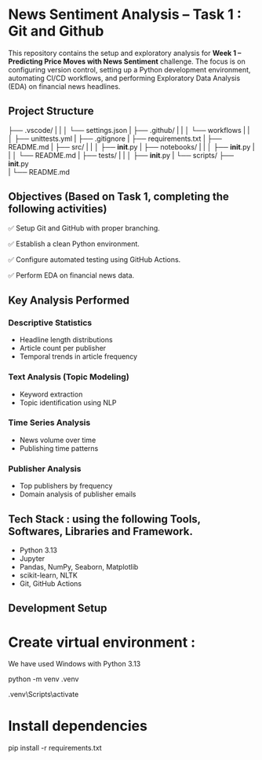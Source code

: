 # News Sentiment Analysis – Task 1 : Git and Github

This repository contains the setup and exploratory analysis for **Week 1 – Predicting Price Moves with News Sentiment** challenge. The focus is on configuring version control, setting up a Python development environment, automating CI/CD workflows, and performing Exploratory Data Analysis (EDA) on financial news headlines.


##  Project Structure

├── .vscode/
|   |
│   └── settings.json
|
├── .github/
|   |
│   └── workflows
|       |
│       ├── unittests.yml
|
├── .gitignore
|
├── requirements.txt
|
├── README.md
|
├── src/
|   |
│   ├── __init__.py
|
├── notebooks/
|   |
│   ├── __init__.py
|   |
│   └── README.md
|
├── tests/
|   |
│   ├── __init__.py
|
└── scripts/
    ├── __init__.py  
    |
    └── README.md

##  Objectives (Based on Task 1, completing the following activities)

 ✅ Setup Git and GitHub with proper branching.
 
 ✅ Establish a clean Python environment.
 
 ✅ Configure automated testing using GitHub Actions.
 
 ✅ Perform EDA on financial news data.


## Key Analysis Performed
### Descriptive Statistics
- Headline length distributions
- Article count per publisher
- Temporal trends in article frequency

### Text Analysis (Topic Modeling)
- Keyword extraction
- Topic identification using NLP

### Time Series Analysis
- News volume over time
- Publishing time patterns

### Publisher Analysis
- Top publishers by frequency
- Domain analysis of publisher emails

## Tech Stack : using the following Tools, Softwares, Libraries and Framework.
- Python 3.13
- Jupyter
- Pandas, NumPy, Seaborn, Matplotlib
- scikit-learn, NLTK
- Git, GitHub Actions

## Development Setup
# Create virtual environment : 
We have used Windows with Python 3.13

python -m venv .venv

.venv\Scripts\activate 

# Install dependencies
pip install -r requirements.txt
